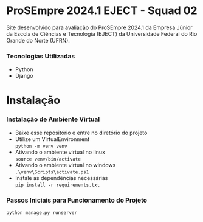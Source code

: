 # ProSEmpre 2024.1 EJECT - Squad 02
Site desenvolvido para avaliação do ProSEmpre 2024.1 da Empresa Júnior da Escola de Ciências e Tecnologia (EJECT) da Universidade Federal do Rio Grande do Norte (UFRN).

### Tecnologias Utilizadas

* Python
* Django

# Instalação
### Instalação de Ambiente Virtual
- Baixe esse repositório e entre no diretório do projeto
- Utilize um VirtualEnvironment<br>
`python -m venv venv`
- Ativando o ambiente virtual no linux<br>
`source venv/bin/activate`
- Ativando o ambiente virtual no windows<br>
`.\venv\Scripts\activate.ps1`
- Instale as dependências necessárias<br>
`pip install -r requirements.txt`

### Passos Iniciais para Funcionamento do Projeto
`python manage.py runserver`